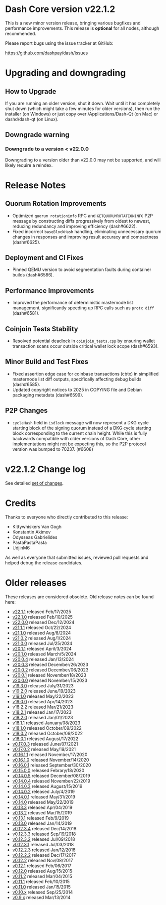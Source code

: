 # Dash Core version v22.1.2

This is a new minor version release, bringing various bugfixes and performance improvements.
This release is **optional** for all nodes, although recommended.

Please report bugs using the issue tracker at GitHub:

  <https://github.com/dashpay/dash/issues>


# Upgrading and downgrading

## How to Upgrade

If you are running an older version, shut it down. Wait until it has completely
shut down (which might take a few minutes for older versions), then run the
installer (on Windows) or just copy over /Applications/Dash-Qt (on Mac) or
dashd/dash-qt (on Linux).

## Downgrade warning

### Downgrade to a version < v22.0.0

Downgrading to a version older than v22.0.0 may not be supported, and will
likely require a reindex.

# Release Notes

Quorum Rotation Improvements
----------------------------

- Optimized `quorum rotationinfo` RPC and `GETQUORUMROTATIONINFO` P2P message by constructing diffs progressively from oldest to newest, reducing redundancy and improving efficiency (dash#6622).
- Fixed incorrect `baseBlockHash` handling, eliminating unnecessary quorum changes in responses and improving result accuracy and compactness (dash#6625).

Deployment and CI Fixes
-----------------------

- Pinned QEMU version to avoid segmentation faults during container builds (dash#6586).

Performance Improvements
------------------------

- Improved the performance of deterministic masternode list management, significantly speeding up RPC calls such as `protx diff` (dash#6581).

Coinjoin Tests Stability
------------------------

- Resolved potential deadlock in `coinjoin_tests.cpp` by ensuring wallet transaction scans occur outside critical wallet lock scope (dash#6593).

Minor Build and Test Fixes
--------------------------

- Fixed assertion edge case for coinbase transactions (cbtx) in simplified masternode list diff outputs, specifically affecting debug builds (dash#6585).
- Updated copyright notices to 2025 in COPYING file and Debian packaging metadata (dash#6599).

P2P Changes
-----------

- `cycleHash` field in `isdlock` message will now represent a DKG cycle starting block of the signing quorum instead of a DKG cycle starting block corresponding to the current chain height. While this is fully backwards compatible with older versions of Dash Core, other implementations might not be expecting this, so the P2P protocol version was bumped to 70237. (#6608)

# v22.1.2 Change log

See detailed [set of changes][set-of-changes].

# Credits

Thanks to everyone who directly contributed to this release:

- Kittywhiskers Van Gogh
- Konstantin Akimov
- Odysseas Gabrielides
- PastaPastaPasta
- UdjinM6

As well as everyone that submitted issues, reviewed pull requests and helped
debug the release candidates.

# Older releases

These releases are considered obsolete. Old release notes can be found here:

- [v22.1.1](https://github.com/dashpay/dash/blob/master/doc/release-notes/dash/release-notes-22.1.1.md) released Feb/17/2025
- [v22.1.0](https://github.com/dashpay/dash/blob/master/doc/release-notes/dash/release-notes-22.1.0.md) released Feb/10/2025
- [v22.0.0](https://github.com/dashpay/dash/blob/master/doc/release-notes/dash/release-notes-22.0.0.md) released Dec/12/2024
- [v21.1.1](https://github.com/dashpay/dash/blob/master/doc/release-notes/dash/release-notes-21.1.1.md) released Oct/22/2024
- [v21.1.0](https://github.com/dashpay/dash/blob/master/doc/release-notes/dash/release-notes-21.1.0.md) released Aug/8/2024
- [v21.0.2](https://github.com/dashpay/dash/blob/master/doc/release-notes/dash/release-notes-21.0.2.md) released Aug/1/2024
- [v21.0.0](https://github.com/dashpay/dash/blob/master/doc/release-notes/dash/release-notes-21.0.0.md) released Jul/25/2024
- [v20.1.1](https://github.com/dashpay/dash/blob/master/doc/release-notes/dash/release-notes-20.1.1.md) released April/3/2024
- [v20.1.0](https://github.com/dashpay/dash/blob/master/doc/release-notes/dash/release-notes-20.1.0.md) released March/5/2024
- [v20.0.4](https://github.com/dashpay/dash/blob/master/doc/release-notes/dash/release-notes-20.0.4.md) released Jan/13/2024
- [v20.0.3](https://github.com/dashpay/dash/blob/master/doc/release-notes/dash/release-notes-20.0.3.md) released December/26/2023
- [v20.0.2](https://github.com/dashpay/dash/blob/master/doc/release-notes/dash/release-notes-20.0.2.md) released December/06/2023
- [v20.0.1](https://github.com/dashpay/dash/blob/master/doc/release-notes/dash/release-notes-20.0.1.md) released November/18/2023
- [v20.0.0](https://github.com/dashpay/dash/blob/master/doc/release-notes/dash/release-notes-20.0.0.md) released November/15/2023
- [v19.3.0](https://github.com/dashpay/dash/blob/master/doc/release-notes/dash/release-notes-19.3.0.md) released July/31/2023
- [v19.2.0](https://github.com/dashpay/dash/blob/master/doc/release-notes/dash/release-notes-19.2.0.md) released June/19/2023
- [v19.1.0](https://github.com/dashpay/dash/blob/master/doc/release-notes/dash/release-notes-19.1.0.md) released May/22/2023
- [v19.0.0](https://github.com/dashpay/dash/blob/master/doc/release-notes/dash/release-notes-19.0.0.md) released Apr/14/2023
- [v18.2.2](https://github.com/dashpay/dash/blob/master/doc/release-notes/dash/release-notes-18.2.2.md) released Mar/21/2023
- [v18.2.1](https://github.com/dashpay/dash/blob/master/doc/release-notes/dash/release-notes-18.2.1.md) released Jan/17/2023
- [v18.2.0](https://github.com/dashpay/dash/blob/master/doc/release-notes/dash/release-notes-18.2.0.md) released Jan/01/2023
- [v18.1.1](https://github.com/dashpay/dash/blob/master/doc/release-notes/dash/release-notes-18.1.1.md) released January/08/2023
- [v18.1.0](https://github.com/dashpay/dash/blob/master/doc/release-notes/dash/release-notes-18.1.0.md) released October/09/2022
- [v18.0.2](https://github.com/dashpay/dash/blob/master/doc/release-notes/dash/release-notes-18.0.2.md) released October/09/2022
- [v18.0.1](https://github.com/dashpay/dash/blob/master/doc/release-notes/dash/release-notes-18.0.1.md) released August/17/2022
- [v0.17.0.3](https://github.com/dashpay/dash/blob/master/doc/release-notes/dash/release-notes-0.17.0.3.md) released June/07/2021
- [v0.17.0.2](https://github.com/dashpay/dash/blob/master/doc/release-notes/dash/release-notes-0.17.0.2.md) released May/19/2021
- [v0.16.1.1](https://github.com/dashpay/dash/blob/master/doc/release-notes/dash/release-notes-0.16.1.1.md) released November/17/2020
- [v0.16.1.0](https://github.com/dashpay/dash/blob/master/doc/release-notes/dash/release-notes-0.16.1.0.md) released November/14/2020
- [v0.16.0.1](https://github.com/dashpay/dash/blob/master/doc/release-notes/dash/release-notes-0.16.0.1.md) released September/30/2020
- [v0.15.0.0](https://github.com/dashpay/dash/blob/master/doc/release-notes/dash/release-notes-0.15.0.0.md) released Febrary/18/2020
- [v0.14.0.5](https://github.com/dashpay/dash/blob/master/doc/release-notes/dash/release-notes-0.14.0.5.md) released December/08/2019
- [v0.14.0.4](https://github.com/dashpay/dash/blob/master/doc/release-notes/dash/release-notes-0.14.0.4.md) released November/22/2019
- [v0.14.0.3](https://github.com/dashpay/dash/blob/master/doc/release-notes/dash/release-notes-0.14.0.3.md) released August/15/2019
- [v0.14.0.2](https://github.com/dashpay/dash/blob/master/doc/release-notes/dash/release-notes-0.14.0.2.md) released July/4/2019
- [v0.14.0.1](https://github.com/dashpay/dash/blob/master/doc/release-notes/dash/release-notes-0.14.0.1.md) released May/31/2019
- [v0.14.0](https://github.com/dashpay/dash/blob/master/doc/release-notes/dash/release-notes-0.14.0.md) released May/22/2019
- [v0.13.3](https://github.com/dashpay/dash/blob/master/doc/release-notes/dash/release-notes-0.13.3.md) released Apr/04/2019
- [v0.13.2](https://github.com/dashpay/dash/blob/master/doc/release-notes/dash/release-notes-0.13.2.md) released Mar/15/2019
- [v0.13.1](https://github.com/dashpay/dash/blob/master/doc/release-notes/dash/release-notes-0.13.1.md) released Feb/9/2019
- [v0.13.0](https://github.com/dashpay/dash/blob/master/doc/release-notes/dash/release-notes-0.13.0.md) released Jan/14/2019
- [v0.12.3.4](https://github.com/dashpay/dash/blob/master/doc/release-notes/dash/release-notes-0.12.3.4.md) released Dec/14/2018
- [v0.12.3.3](https://github.com/dashpay/dash/blob/master/doc/release-notes/dash/release-notes-0.12.3.3.md) released Sep/19/2018
- [v0.12.3.2](https://github.com/dashpay/dash/blob/master/doc/release-notes/dash/release-notes-0.12.3.2.md) released Jul/09/2018
- [v0.12.3.1](https://github.com/dashpay/dash/blob/master/doc/release-notes/dash/release-notes-0.12.3.1.md) released Jul/03/2018
- [v0.12.2.3](https://github.com/dashpay/dash/blob/master/doc/release-notes/dash/release-notes-0.12.2.3.md) released Jan/12/2018
- [v0.12.2.2](https://github.com/dashpay/dash/blob/master/doc/release-notes/dash/release-notes-0.12.2.2.md) released Dec/17/2017
- [v0.12.2](https://github.com/dashpay/dash/blob/master/doc/release-notes/dash/release-notes-0.12.2.md) released Nov/08/2017
- [v0.12.1](https://github.com/dashpay/dash/blob/master/doc/release-notes/dash/release-notes-0.12.1.md) released Feb/06/2017
- [v0.12.0](https://github.com/dashpay/dash/blob/master/doc/release-notes/dash/release-notes-0.12.0.md) released Aug/15/2015
- [v0.11.2](https://github.com/dashpay/dash/blob/master/doc/release-notes/dash/release-notes-0.11.2.md) released Mar/04/2015
- [v0.11.1](https://github.com/dashpay/dash/blob/master/doc/release-notes/dash/release-notes-0.11.1.md) released Feb/10/2015
- [v0.11.0](https://github.com/dashpay/dash/blob/master/doc/release-notes/dash/release-notes-0.11.0.md) released Jan/15/2015
- [v0.10.x](https://github.com/dashpay/dash/blob/master/doc/release-notes/dash/release-notes-0.10.0.md) released Sep/25/2014
- [v0.9.x](https://github.com/dashpay/dash/blob/master/doc/release-notes/dash/release-notes-0.9.0.md) released Mar/13/2014

[set-of-changes]: https://github.com/dashpay/dash/compare/v22.1.1...dashpay:v22.1.2
